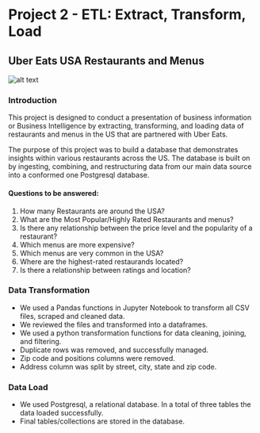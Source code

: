 # Project 2 - ETL: Extract, Transform, Load
## Uber Eats USA Restaurants and Menus
![alt text](https://www.jotform.com/blog/wp-content/uploads/2020/04/ubereats-alternatives.jpg)


### Introduction
This project is designed to conduct a presentation of business information or Business Intelligence by extracting, transforming, and loading data of restaurants and menus in the US that are partnered with Uber Eats.

The purpose of this project was to build a database that demonstrates insights within various restaurants across the US. The database is built on by ingesting, combining, and restructuring data from our main data source into a conformed one Postgresql database. 

#### Questions to be answered:
1. How many Restaurants are around the USA?
2. What are the Most Popular/Highly Rated Restaurants and menus?
3. Is there any relationship between the price level and the popularity of a restaurant?
4. Which menus are more expensive?
5. Which menus are very common in the USA?
6. Where are the highest-rated restaurands located?
7. Is there a relationship between ratings and location?


### Data Transformation
- We used a Pandas functions in Jupyter Notebook to transform all CSV files, scraped and cleaned data.
- We reviewed the files and transformed into a dataframes.
- We used a python transformation functions for data cleaning, joining, and filtering.
- Duplicate rows was removed, and successfully managed.
- Zip code and positions columns were removed.
- Address column was split by street, city, state and zip code.

### Data Load
- We used Postgresql, a relational database. In a total of three tables the data loaded successfully.
- Final tables/collections are stored in the database.
